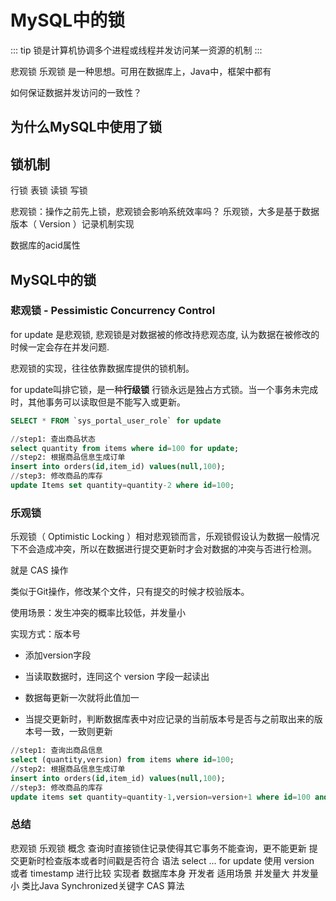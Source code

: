 # MySQL中的锁

::: tip
锁是计算机协调多个进程或线程并发访问某一资源的机制
:::

悲观锁 乐观锁 是一种思想。可用在数据库上，Java中，框架中都有

如何保证数据并发访问的一致性？

## 为什么MySQL中使用了锁

## 锁机制

行锁
表锁
读锁
写锁

悲观锁：操作之前先上锁，悲观锁会影响系统效率吗？
乐观锁，大多是基于数据版本（ Version ）记录机制实现

数据库的acid属性

## MySQL中的锁

### 悲观锁 - Pessimistic Concurrency Control

for update 是悲观锁, 悲观锁是对数据被的修改持悲观态度, 认为数据在被修改的时候一定会存在并发问题.

悲观锁的实现，往往依靠数据库提供的锁机制。

for update叫排它锁，是一种**行级锁** 行锁永远是独占方式锁。当一个事务未完成时，其他事务可以读取但是不能写入或更新。
```sql
SELECT * FROM `sys_portal_user_role` for update
```

```sql
//step1: 查出商品状态
select quantity from items where id=100 for update;
//step2: 根据商品信息生成订单
insert into orders(id,item_id) values(null,100);
//step3: 修改商品的库存
update Items set quantity=quantity-2 where id=100;
```

### 乐观锁

乐观锁（ Optimistic Locking ）相对悲观锁而言，乐观锁假设认为数据一般情况下不会造成冲突，所以在数据进行提交更新时才会对数据的冲突与否进行检测。

就是 CAS 操作

类似于Git操作，修改某个文件，只有提交的时候才校验版本。

使用场景：发生冲突的概率比较低，并发量小

实现方式：版本号

- 添加version字段

- 当读取数据时，连同这个 version 字段一起读出

- 数据每更新一次就将此值加一

- 当提交更新时，判断数据库表中对应记录的当前版本号是否与之前取出来的版本号一致，一致则更新

```sql
//step1: 查询出商品信息
select (quantity,version) from items where id=100;
//step2: 根据商品信息生成订单
insert into orders(id,item_id) values(null,100);
//step3: 修改商品的库存
update items set quantity=quantity-1,version=version+1 where id=100 and version=#{version};
```

### 总结

悲观锁	乐观锁
概念	查询时直接锁住记录使得其它事务不能查询，更不能更新	提交更新时检查版本或者时间戳是否符合
语法	select ... for update	使用 version 或者 timestamp 进行比较
实现者	数据库本身	开发者
适用场景	并发量大	并发量小
类比Java	Synchronized关键字	CAS 算法